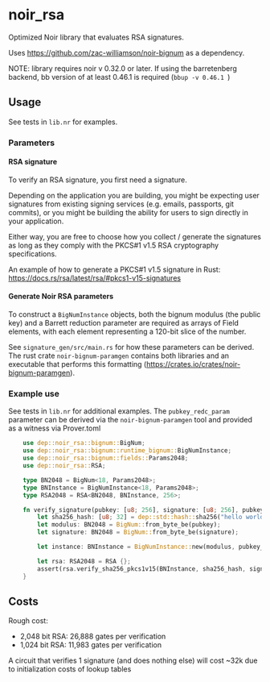 # noir_rsa

Optimized Noir library that evaluates RSA signatures.

Uses https://github.com/zac-williamson/noir-bignum as a dependency.

NOTE: library requires noir v 0.32.0 or later. If using the barretenberg backend, bb version of at least 0.46.1 is required (`bbup -v 0.46.1 `)

## Usage

See tests in `lib.nr` for examples.

### Parameters

#### RSA signature

To verify an RSA signature, you first need a signature.

Depending on the application you are building, you might be expecting user signatures from existing signing services (e.g. emails, passports, git commits), or you might be building the ability for users to sign directly in your application.

Either way, you are free to choose how you collect / generate the signatures as long as they comply with the PKCS#1 v1.5 RSA cryptography specifications.

An example of how to generate a PKCS#1 v1.5 signature in Rust: https://docs.rs/rsa/latest/rsa/#pkcs1-v15-signatures

#### Generate Noir RSA parameters

To construct a `BigNumInstance` objects, both the bignum modulus (the public key) and a Barrett reduction parameter are required as arrays of Field elements, with each element representing a 120-bit slice of the number.

See `signature_gen/src/main.rs` for how these parameters can be derived. The rust crate `noir-bignum-paramgen` contains both libraries and an executable that performs this formatting (https://crates.io/crates/noir-bignum-paramgen).

### Example use

See tests in `lib.nr` for additional examples. The `pubkey_redc_param` parameter can be derived via the `noir-bignum-paramgen` tool and provided as a witness via Prover.toml

```rust
    use dep::noir_rsa::bignum::BigNum;
    use dep::noir_rsa::bignum::runtime_bignum::BigNumInstance;
    use dep::noir_rsa::bignum::fields::Params2048;
    use dep::noir_rsa::RSA;

    type BN2048 = BigNum<18, Params2048>;
    type BNInstance = BigNumInstance<18, Params2048>;
    type RSA2048 = RSA<BN2048, BNInstance, 256>;

    fn verify_signature(pubkey: [u8; 256], signature: [u8; 256], pubkey_redc_param: BN2048)
        let sha256_hash: [u8; 32] = dep::std::hash::sha256("hello world".as_bytes());
        let modulus: BN2048 = BigNum::from_byte_be(pubkey);
        let signature: BN2048 = BigNum::from_byte_be(signature);

        let instance: BNInstance = BigNumInstance::new(modulus, pubkey_redc_param);

        let rsa: RSA2048 = RSA {};
        assert(rsa.verify_sha256_pkcs1v15(BNInstance, sha256_hash, signature));
    }
```

## Costs

Rough cost:

- 2,048 bit RSA: 26,888 gates per verification
- 1,024 bit RSA: 11,983 gates per verification

A circuit that verifies 1 signature (and does nothing else) will cost ~32k due to initialization costs of lookup tables

